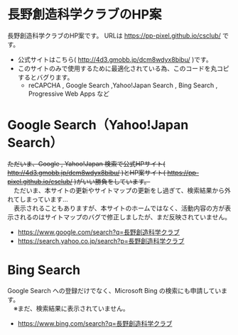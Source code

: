 # 長野創造科学クラブのHP案
長野創造科学クラブのHP案です。
  URLは https://pp-pixel.github.io/csclub/ です。
- 公式サイトはこちら( http://4d3.gmobb.jp/dcm8wdyx8bibu/ )です。
- このサイトのみで使用するために最適化されている為、このコードを丸コピするとバグります。
  - reCAPCHA , Google Search ,Yahoo!Japan Search , Bing Search , Progressive Web Apps など

# Google Search（Yahoo!Japan Search）
~~ただいま、Google , Yahoo!Japan 検索で公式HPサイト( http://4d3.gmobb.jp/dcm8wdyx8bibu/ )とHP案サイト( https://pp-pixel.github.io/csclub/ )がいい勝負をしています。~~<br>
&emsp;ただいま、本サイトの更新やサイトマップの更新をし過ぎて、検索結果から外れてしまっています…<br>
&emsp;表示されることもありますが、本サイトのホームではなく、活動内容の方が表示されるのはサイトマップのバグで修正しましたが、まだ反映されていません。
- https://www.google.com/search?q=長野創造科学クラブ
- https://search.yahoo.co.jp/search?p=長野創造科学クラブ

# Bing Search
Google Search への登録だけでなく、Microsoft Bing の検索にも申請しています。<br>
&emsp;※まだ、検索結果に表示されていません。
- https://www.bing.com/search?q=長野創造科学クラブ
